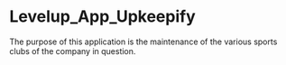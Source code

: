# Levelup_App_Upkeepify
The purpose of this application is the maintenance of the various sports clubs of the company in question.
